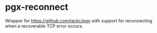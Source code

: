 # pgx-reconnect
Wrapper for https://github.com/jackc/pgx with support for reconnecting when a recoverable TCP error occurs.
